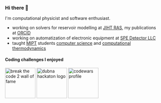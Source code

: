 ### Hi there 👋

I'm computational physicist and software enthusiast.

- working on solvers for reservoir modelling at [JIHT RAS](https://jiht.ru/en/), my publications at [ORCID](https://orcid.org/my-orcid?orcid=0000-0002-4934-8679)
- working on automatization of electronic equipment at [SPE Detector LLC](https://github.com/SPEDetector)
- taught [MIPT](https://mipt.ru/english/) students [computer science](http://cs.mipt.ru/) and [computational thermodynamics](https://stepanzh.github.io/computational_thermodynamics/)

#### Coding challenges I enjoyed

<a href="http://breakthecode.tech/wall-of-fame?alt=96482db0-af5a-447c-9e21-08867808e3b9"><img src="https://cdn.btc2.tech/v27/images/loader/logo-btc-2.png" height=100 alt="break the code 2 wall of fame"/></a>
<a href="https://hakatonitzone.oezdubna.ru/"><img src="https://user-images.githubusercontent.com/11893064/168304509-afd16797-cc99-4edf-849b-40b9c078fce5.png" height=100 alt="dubna hackaton logo" /></a>
<a href="https://www.codewars.com/users/red_deer"><img src="https://global-uploads.webflow.com/62462834c60df92621c6b5be/62462c29f3165b55ea6255ea_light-text-logo-vertical.svg" height=100 alt="codewars profile"/></a>
